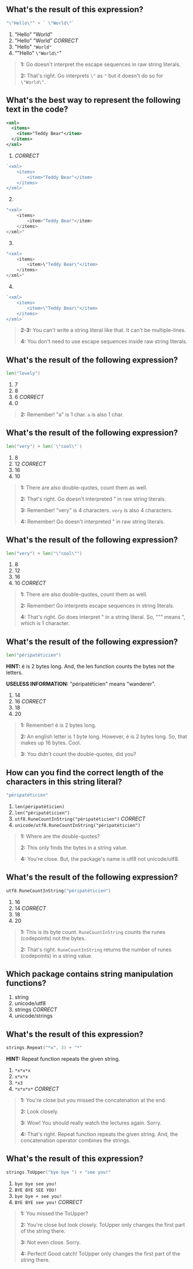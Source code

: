 ## What's the result of this expression?
```go
"\"Hello\"" + ` \"World\"`
```

1. "Hello" "World"
2. "Hello" \"World\" *CORRECT*
3. "Hello" `"World"`
4. "\"Hello\" `\"World\"`"

> **1:** Go doesn't interpret the escape sequences in raw string literals.
>
> **2:** That's right. Go interprets `\"` as `"` but it doesn't do so for ` \"World\"`.
>


## What's the best way to represent the following text in the code?
```xml
<xml>
  <items>
    <item>"Teddy Bear"</item>
  </items>
</xml>
```

1. *CORRECT*
```go
`<xml>
    <items>
        <item>"Teddy Bear"</item>
    </items>
</xml>`
```

2. 
```go
"<xml>
    <items>
        <item>"Teddy Bear"</item>
    </items>
</xml>"
```

3. 
```go
"<xml>
    <items>
        <item>\"Teddy Bear\"</item>
    </items>
</xml>"
```

4. 
```go
`<xml>
    <items>
        <item>\"Teddy Bear\"</item>
    </items>
</xml>`
```

> **2-3:** You can't write a string literal like that. It can't be multiple-lines.
>
> **4:** You don't need to use escape sequences inside raw string literals.
>


## What's the result of the following expression?
```go
len("lovely")
```

1. 7
2. 8
3. 6 *CORRECT*
4. 0

> **2:** Remember! "a" is 1 char. `a` is also 1 char.
>


## What's the result of the following expression?
```go
len("very") + len(`\"cool\"`)
```

1. 8
2. 12 *CORRECT*
3. 16
4. 10

> **1:** There are also double-quotes, count them as well.
>
> **2:** That's right. Go doesn't interpreted \" in raw string literals.
>
> **3:** Remember! "very" is 4 characters. `very` is also 4 characters.
>
> **4:** Remember! Go doesn't interpreted \" in raw string literals.
>


## What's the result of the following expression?
```go
len("very") + len("\"cool\"")
```

1. 8
2. 12
3. 16
4. 10 *CORRECT*

> **1:** There are also double-quotes, count them as well.
>
> **2:** Remember! Go interprets escape sequences in string literals.
>
> **4:** That's right. Go does interpret \" in a string literal. So, "\"" means ", which is 1 character.
>


## What's the result of the following expression?
```go
len("péripatéticien")
```

**HINT:** é is 2 bytes long. And, the len function counts the bytes not the letters.

**USELESS INFORMATION:** "péripatéticien" means "wanderer".

1. 14
2. 16 *CORRECT*
3. 18
4. 20

> **1:** Remember! é is 2 bytes long.
>
> **2:** An english letter is 1 byte long. However, é is 2 bytes long. So, that makes up 16 bytes. Cool.
>
> **3:** You didn't count the double-quotes, did you?
>


## How can you find the correct length of the characters in this string literal?
```go
"péripatéticien"
```

1. `len(péripatéticien)`
2. `len("péripatéticien")`
3. `utf8.RuneCountInString("péripatéticien")` *CORRECT*
4. `unicode/utf8.RuneCountInString("péripatéticien")`

> **1:** Where are the double-quotes?
>
> **2:** This only finds the bytes in a string value.
>
> **4:** You're close. But, the package's name is utf8 not unicode/utf8.
>


## What's the result of the following expression?
```go
utf8.RuneCountInString("péripatéticien")
```

1. 16
2. 14 *CORRECT*
3. 18
4. 20

> **1:** This is its byte count. `RuneCountInString` counts the runes (codepoints) not the bytes.
>
> **2:** That's right. `RuneCountInString` returns the number of runes (codepoints) in a string value.
>


## Which package contains string manipulation functions?
1. string
2. unicode/utf8
3. strings *CORRECT*
4. unicode/strings


## What's the result of this expression?
```go
strings.Repeat("*x", 3) + "*"
```

**HINT:** Repeat function repeats the given string.

1. `*x*x*x`
2. `x*x*x`
3. `*x3`
4. `*x*x*x*` *CORRECT*

> **1:** You're close but you missed the concatenation at the end.
>
> **2:** Look closely.
>
> **3:** Wow! You should really watch the lectures again. Sorry.
>
> **4:** That's right. Repeat function repeats the given string. And, the concatenation operator combines the strings.
>


## What's the result of this expression?
```go
strings.ToUpper("bye bye ") + "see you!"
```

1. `bye bye see you!`
2. `BYE BYE SEE YOU!`
3. `bye bye + see you!`
4. `BYE BYE see you!` *CORRECT*

> **1:** You missed the ToUpper?
>
> **2:** You're close but look closely. ToUpper only changes the first part of the string there.
>
> **3:** Not even close. Sorry.
>
> **4:** Perfect! Good catch! ToUpper only changes the first part of the string there.
>
